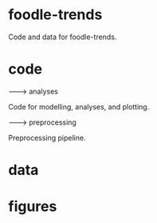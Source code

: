 # foodle-trends


Code and data for foodle-trends.

# code
---> analyses

Code for modelling, analyses, and plotting.

---> preprocessing

Preprocessing pipeline.
# data
# figures
